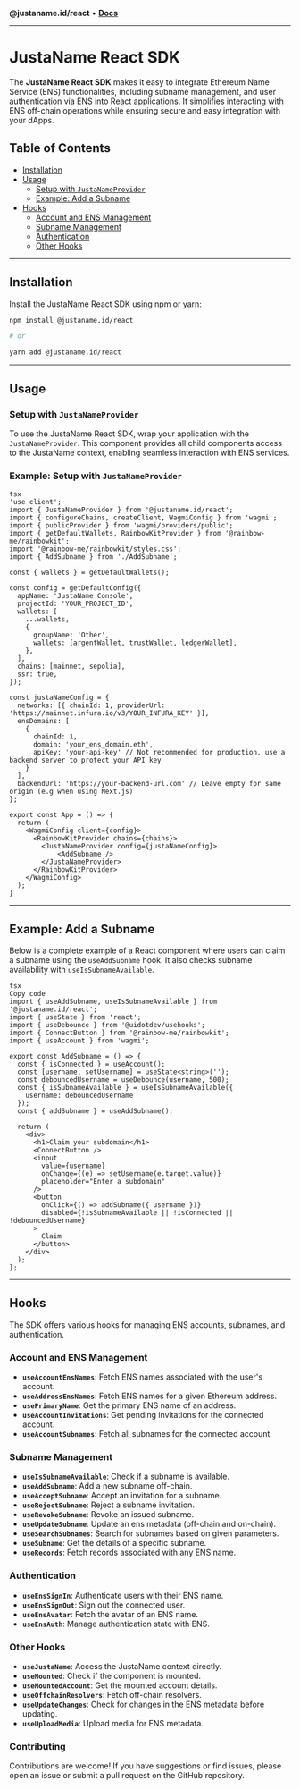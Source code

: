 **@justaname.id/react** • [**Docs**](globals.md)

***

# JustaName React SDK

The **JustaName React SDK** makes it easy to integrate Ethereum Name Service (ENS) functionalities, including subname management, and user authentication via ENS into React applications. It simplifies interacting with ENS off-chain operations while ensuring secure and easy integration with your dApps.

## Table of Contents

- [Installation](#installation)
- [Usage](#usage)
    - [Setup with `JustaNameProvider`](#setup-with-justanameprovider)
    - [Example: Add a Subname](#example-add-a-subname)
- [Hooks](#hooks)
    - [Account and ENS Management](#account-and-ens-management)
    - [Subname Management](#subname-management)
    - [Authentication](#authentication)
    - [Other Hooks](#other-hooks)
---

## Installation

Install the JustaName React SDK using npm or yarn:

```bash
npm install @justaname.id/react

# or

yarn add @justaname.id/react
```

---

## Usage

### Setup with `JustaNameProvider`

To use the JustaName React SDK, wrap your application with the `JustaNameProvider`. This component provides all child components access to the JustaName context, enabling seamless interaction with ENS services.

### Example: Setup with `JustaNameProvider`

```tsx
tsx
'use client';
import { JustaNameProvider } from '@justaname.id/react';
import { configureChains, createClient, WagmiConfig } from 'wagmi';
import { publicProvider } from 'wagmi/providers/public';
import { getDefaultWallets, RainbowKitProvider } from '@rainbow-me/rainbowkit';
import '@rainbow-me/rainbowkit/styles.css';
import { AddSubname } from './AddSubname';

const { wallets } = getDefaultWallets();

const config = getDefaultConfig({
  appName: 'JustaName Console',
  projectId: 'YOUR_PROJECT_ID',
  wallets: [
    ...wallets,
    {
      groupName: 'Other',
      wallets: [argentWallet, trustWallet, ledgerWallet],
    },
  ],
  chains: [mainnet, sepolia],
  ssr: true,
});

const justaNameConfig = {
  networks: [{ chainId: 1, providerUrl: 'https://mainnet.infura.io/v3/YOUR_INFURA_KEY' }],
  ensDomains: [
    { 
      chainId: 1, 
      domain: 'your_ens_domain.eth',
      apiKey: 'your-api-key' // Not recommended for production, use a backend server to protect your API key
    }
  ],
  backendUrl: 'https://your-backend-url.com' // Leave empty for same origin (e.g when using Next.js)
};

export const App = () => {
  return (
    <WagmiConfig client={config}>
      <RainbowKitProvider chains={chains}>
        <JustaNameProvider config={justaNameConfig}>
            <AddSubname />
        </JustaNameProvider>
      </RainbowKitProvider>
    </WagmiConfig>
  );
}

```

---

## Example: Add a Subname

Below is a complete example of a React component where users can claim a subname using the `useAddSubname` hook. It also checks subname availability with `useIsSubnameAvailable`.

```tsx
tsx
Copy code
import { useAddSubname, useIsSubnameAvailable } from '@justaname.id/react';
import { useState } from 'react';
import { useDebounce } from '@uidotdev/usehooks';
import { ConnectButton } from '@rainbow-me/rainbowkit';
import { useAccount } from 'wagmi';

export const AddSubname = () => {
  const { isConnected } = useAccount();
  const [username, setUsername] = useState<string>('');
  const debouncedUsername = useDebounce(username, 500);
  const { isSubnameAvailable } = useIsSubnameAvailable({ 
    username: debouncedUsername 
  });
  const { addSubname } = useAddSubname();

  return (
    <div>
      <h1>Claim your subdomain</h1>
      <ConnectButton />
      <input
        value={username}
        onChange={(e) => setUsername(e.target.value)}
        placeholder="Enter a subdomain"
      />
      <button
        onClick={() => addSubname({ username })}
        disabled={!isSubnameAvailable || !isConnected || !debouncedUsername}
      >
        Claim
      </button>
    </div>
  );
};

```

---

## Hooks

The SDK offers various hooks for managing ENS accounts, subnames, and authentication.

### Account and ENS Management

- **`useAccountEnsNames`**: Fetch ENS names associated with the user's account.
- **`useAddressEnsNames`**: Fetch ENS names for a given Ethereum address.
- **`usePrimaryName`**: Get the primary ENS name of an address.
- **`useAccountInvitations`**: Get pending invitations for the connected account.
- **`useAccountSubnames`**: Fetch all subnames for the connected account.

### Subname Management

- **`useIsSubnameAvailable`**: Check if a subname is available.
- **`useAddSubname`**: Add a new subname off-chain.
- **`useAcceptSubname`**: Accept an invitation for a subname.
- **`useRejectSubname`**: Reject a subname invitation.
- **`useRevokeSubname`**: Revoke an issued subname.
- **`useUpdateSubname`**: Update an ens metadata (off-chain and on-chain).
- **`useSearchSubnames`**: Search for subnames based on given parameters.
- **`useSubname`**: Get the details of a specific subname.
- **`useRecords`**: Fetch records associated with any ENS name.

[//]: # (### mApp Management)

[//]: # ()
[//]: # (- **`useEnabledMApps`**: Get a list of enabled mApps.)

[//]: # (- **`useIsMAppEnabled`**: Check if a specific mApp is enabled.)

[//]: # (- **`useAddMAppPermission`**: Add permission for an mApp.)

[//]: # (- **`useRevokeMAppPermission`**: Revoke an mApp's permission.)

[//]: # (- **`useCanEnableMApps`**: Check if mApps can be enabled for a subname.)

### Authentication

- **`useEnsSignIn`**: Authenticate users with their ENS name.
- **`useEnsSignOut`**: Sign out the connected user.
- **`useEnsAvatar`**: Fetch the avatar of an ENS name.
- **`useEnsAuth`**: Manage authentication state with ENS.

### Other Hooks

- **`useJustaName`**: Access the JustaName context directly.
- **`useMounted`**: Check if the component is mounted.
- **`useMountedAccount`**: Get the mounted account details.
- **`useOffchainResolvers`**: Fetch off-chain resolvers.
- **`useUpdateChanges`**: Check for changes in the ENS metadata before updating.
- **`useUploadMedia`**: Upload media for ENS metadata.

### Contributing
Contributions are welcome! If you have suggestions or find issues, please open an issue or submit a pull request on the GitHub repository.
